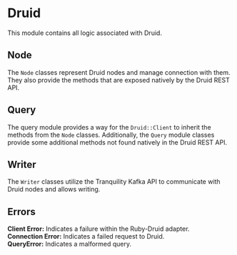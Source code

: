 # Druid
This module contains all logic associated with Druid.

## Node
The `Node` classes represent Druid nodes and manage connection with them. They
also provide the methods that are exposed natively by the Druid REST API.

## Query
The query module provides a way for the `Druid::Client` to inherit the methods
from the `Node` classes. Additionally, the `Query` module classes provide some
additional methods not found natively in the Druid REST API.

## Writer
The `Writer` classes utilize the Tranquility Kafka API to communicate with Druid
nodes and allows writing.

## Errors
**Client Error:** Indicates a failure within the Ruby-Druid adapter.  
**Connection Error:** Indicates a failed request to Druid.  
**QueryError:** Indicates a malformed query.
